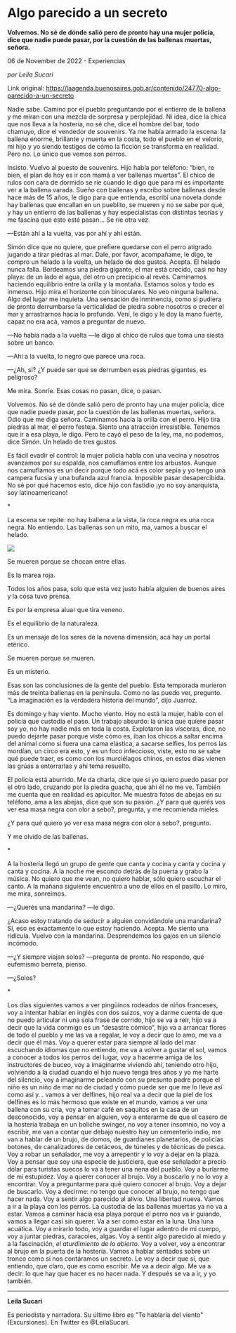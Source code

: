 # Algo parecido a un secreto

**Volvemos. No sé de dónde salió pero de pronto hay una mujer policía, dice que nadie puede pasar, por la cuestión de las ballenas muertas, señora.**

06 de November de 2022 - Experiencias

_por Leila Sucari_

Link original: https://laagenda.buenosaires.gob.ar/contenido/24770-algo-parecido-a-un-secreto



Nadie sabe. Camino por el pueblo preguntando por el entierro de la ballena y me miran con una mezcla de sorpresa y perplejidad. Ni idea, dice la chica que nos lleva a la hostería, no sé che, dice el hombre del bar, todo chamuyo, dice el vendedor de souvenirs. Ya me había armado la escena: la ballena enorme, brillante y muerta en la costa, todo el pueblo en el velorio, mi hijo y yo siendo testigos de cómo la ficción se transforma en realidad. Pero no. Lo único que vemos son perros.




Insisto. Vuelvo al puesto de souvenirs. Hijo habla por teléfono: “bien, re bien, el plan de hoy es ir con mamá a ver ballenas muertas”. El chico de rulos con cara de dormido se ríe cuando le digo que para mí es importante ver a la ballena varada. Sueño con ballenas y escribo sobre ballenas desde hace más de 15 años, le digo para que entienda, escribí una novela donde hay ballenas que encallan en un pueblito, se mueren y no se sabe por qué, y hay un entierro de las ballenas y hay especialistas con distintas teorías y me fascina que esto esté pasan... Se ríe otra vez.




—Están ahí a la vuelta, vas por ahí y ahí están.




Simón dice que no quiere, que prefiere quedarse con el perro atigrado jugando a tirar piedras al mar. Dale, por favor, acompañame, le digo, te compro un helado a la vuelta, un helado de dos gustos. Acepta. El helado nunca falla. Bordeamos una piedra gigante, el mar está crecido, casi no hay playa: de un lado el agua, del otro un precipicio al revés. Caminamos haciendo equilibrio entre la orilla y la montaña. Estamos solos y todo es inmenso. Hijo mira el horizonte con binoculares. No veo ninguna ballena. Algo del lugar me inquieta. Una sensación de inminencia, como si pudiera de pronto derrumbarse la verticalidad de piedra sobre nosotros o crecer el mar y arrastrarnos hacia lo profundo. Vení, le digo y le doy la mano fuerte, capaz no era acá, vamos a preguntar de nuevo.




—No había nada a la vuelta —le digo al chico de rulos que toma una siesta sobre un banco.




—Ahí a la vuelta, lo negro que parece una roca.




—¿Ah, si? ¿Y puede ser que se derrumben esas piedras gigantes, es peligroso?




Me mira. Sonríe. Esas cosas no pasan, dice, o pasan.




Volvemos. No sé de dónde salió pero de pronto hay una mujer policía, dice que nadie puede pasar, por la cuestión de las ballenas muertas, señora. Odio que me diga señora. Caminamos hacia la orilla con el perro. Hijo tira piedras al mar, el perro festeja. Siento una atracción irresistible. Tenemos que ir a esa playa, le digo. Pero te cayó el peso de la ley, ma, no podemos, dice Simón. Un helado de tres gustos.




Es fácil evadir el control: la mujer policía habla con una vecina y nosotros avanzamos por su espalda, nos camuflamos entre los arbustos. Aunque nos camuflamos es un decir porque todo acá es color sepia y yo tengo una campera fucsia y una bufanda azul francia. Imposible pasar desapercibida. No sé por qué hacemos esto, dice hijo con fastidio ¡yo no soy anarquista, soy latinoamericano!




\*




La escena se repite: no hay ballena a la vista, la roca negra es una roca negra. No entiendo. Las ballenas son un mito, ma, vamos a buscar el helado.




![](https://cdn.feater.me/files/images/632392/fc72ad9e-c329-44c8-9248-83116a799ebc.jpeg)




Se mueren porque se chocan entre ellas.




Es la marea roja.




Todos los años pasa, solo que esta vez justo había alguien de buenos aires y la cosa tuvo prensa.




Es por la empresa aluar que tira veneno.




Es el equilibrio de la naturaleza.




Es un mensaje de los seres de la novena dimensión, acá hay un portal etérico.




Se mueren porque se mueren.




Es un misterio.




Esas son las conclusiones de la gente del pueblo. Esta temporada murieron más de treinta ballenas en la península. Como no las puedo ver, pregunto. “La imaginación es la verdadera historia del mundo”, dijo Juarroz.




Es domingo y hay viento. Mucho viento. Hoy no está la mujer, hablo con el policía que custodia el paso. Un trabajo absurdo: la única que quiere pasar soy yo, no hay nadie más en toda la costa. Explotaron las vísceras, dice, no puedo dejarte pasar porque viste cómo es, iban los chicos a saltar encima del animal como si fuera una cama elástica, a sacarse selfies, los perros las mordían, un circo era esto, y es un foco infeccioso, viste, esto no se sabe qué puede traer, es como con los murciélagos chinos, en estos días vienen las grúas a enterrarlas y ahí tema resuelto.




El policía está aburrido. Me da charla, dice que si yo quiero puedo pasar por el otro lado, cruzando por la piedra guacha, que ahí él no me ve. También me cuenta que en realidad es apicultor. Me muestra fotos de abejas en su teléfono, ama a las abejas, dice que son su pasión. ¿Y para qué querés vos ver esa masa negra con olor a sebo?, pregunta, y me recomienda mieles.




¿Y para qué quiero yo ver esa masa negra con olor a sebo?, pregunto.




Y me olvido de las ballenas.




\*




A la hostería llegó un grupo de gente que canta y cocina y canta y cocina y canta y cocina. A la noche me escondo detrás de la puerta y grabo la música. No quiero que me vean, no quiero hablar, sólo quiero escuchar el canto. A la mañana siguiente encuentro a uno de ellos en el pasillo. Lo miro, me mira, sonreímos.




—¿Querés una mandarina? —le digo.




¿Acaso estoy tratando de seducir a alguien convidándole una mandarina? Sí, eso es exactamente lo que estoy haciendo. Acepta. Me siento una ridícula. Vuelvo con la mandarina. Desprendemos los gajos en un silencio incómodo.




—¿Y siempre viajan solos? —pregunta de pronto. No respondo, qué eufemismo berreta, pienso.




—¿Solos?




\*




Los días siguientes vamos a ver pingüinos rodeados de niños franceses, voy a intentar hablar en inglés con dos suizos, voy a darme cuenta de que no puedo articular ni una sola frase de corrido, hijo se va a reír, hijo va a decir que la vida conmigo es un “desastre cómico”, hijo va a arrancar flores de todo el pueblo y me las va a regalar, le voy a decir que lo amo, me va a decir que él más. Voy a querer estar para siempre al lado del mar escuchando idiomas que no entiendo, me va a volver a gustar el sol, vamos a conocer a todos los perros del lugar, voy a hacerme amiga de los instructores de buceo, voy a imaginarme viviendo ahí, teniendo otro hijo, volviendo a la ciudad cuando el hijo nuevo tenga tres años y yo me harte del silencio, voy a imaginarme peleando con su presunto padre porque el niño es un niño de mar no de ciudad y cómo puede ser que me lo lleve así como así y… vamos a ver delfines, hijo real va a decir que la piel de los delfines es lo más hermoso que existe en el mundo, vamos a ver una ballena con su cría, voy a tomar café en saquitos en la casa de un desconocido, voy a pensar en alguien, voy a enterarme de que el casero de la hostería trabaja en un boliche swinger, no voy a tener insomnio, no voy a escribir, me van a contar que debajo nuestro hay un cementerio indio, me van a hablar de un brujo, de domos, de guardianes planetarios, de policías botones, de canalizadores de cetáceos, de túneles y de técnicas de pesca. Voy a robar un señalador, me voy a arrepentir y lo voy a dejar en la plaza. Voy a pensar que soy una especie de justiciera, que ese señalador a precio dólar para turistas suecos lo va a tener una nena del pueblo. Voy a burlarme de mi estupidez. Voy a querer conocer al brujo. Voy a buscarlo y no lo voy a encontrar. Voy a preguntarme para qué quiero conocer al brujo. Voy a dejar de buscarlo. Voy a decirme: no tengo que conocer al brujo, no tengo que hacer nada. Voy a sentir algo parecido al alivio. Una libertad nueva. Vamos a ir a la playa con los perros. La custodia de las ballenas muertas ya no va a estar. Vamos a caminar hacia esa playa porque el perro nos va ir guiando, vamos a llegar casi sin querer. Va a ser como estar en la luna. Una luna acuática. Voy a mirarlo todo, voy a guardar el lugar adentro de mi cuerpo, voy a juntar piedras, caracoles, algas. Voy a sentir algo parecido al miedo y a la fascinación, *el aturdimiento de lo abierto*. Voy a volver, voy a encontrar al brujo en la puerta de la hostería. Vamos a hablar sentados sobre un tronco como si nos contáramos un secreto. Le voy a decir que sí, que entiendo, que claro, que es como escribir. Me va a decir algo. Me va a decir: lo que hay que hacer es no hacer nada. Y después se va a ir, y yo también.




---




**Leila Sucari**




Es periodista y narradora. Su último libro es "Te hablaría del viento" (Excursiones). En Twitter es @LeilaSucari.



